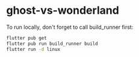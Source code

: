 # ghost-vs-wonderland

To run locally, don't forget to call build_runner first:

```bash
flutter pub get
flutter pub run build_runner build
flutter run -d linux
```
